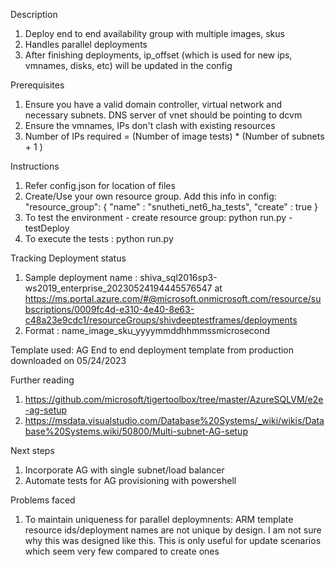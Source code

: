 Description
1. Deploy end to end availability group with multiple images, skus
2. Handles parallel deployments
3. After finishing deployments, ip_offset (which is used for new ips, vmnames, disks, etc) will be updated in the config 

Prerequisites
1. Ensure you have a valid domain controller, virtual network and necessary subnets. DNS server of vnet should be pointing to dcvm
2. Ensure the vmnames, IPs don't clash with existing resources
3. Number of IPs required = (Number of image tests) * (Number of subnets + 1 ) 

Instructions
1. Refer config.json for location of files
2. Create/Use your own resource group. Add this info in config: 
    "resource_group": { "name" : "snutheti_net6_ha_tests", "create" : true }
3. To test the environment - create resource group: python run.py -testDeploy
4. To execute the tests : python run.py

Tracking Deployment status
1. Sample deployment name : shiva_sql2016sp3-ws2019_enterprise_20230524194445576547 at https://ms.portal.azure.com/#@microsoft.onmicrosoft.com/resource/subscriptions/0009fc4d-e310-4e40-8e63-c48a23e9cdc1/resourceGroups/shivdeeptestframes/deployments
2. Format : name_image_sku_yyyymmddhhmmssmicrosecond

Template used: AG End to end deployment template from production downloaded on 05/24/2023

Further reading
1. https://github.com/microsoft/tigertoolbox/tree/master/AzureSQLVM/e2e-ag-setup
2. https://msdata.visualstudio.com/Database%20Systems/_wiki/wikis/Database%20Systems.wiki/50800/Multi-subnet-AG-setup

Next steps
1. Incorporate AG with single subnet/load balancer 
2. Automate tests for AG provisioning with powershell

Problems faced
1. To maintain uniqueness for parallel deploymnents: ARM template resource ids/deployment names are not unique by design. I am not sure why this was designed like this. This is only useful for update scenarios which seem very few compared to create ones 

